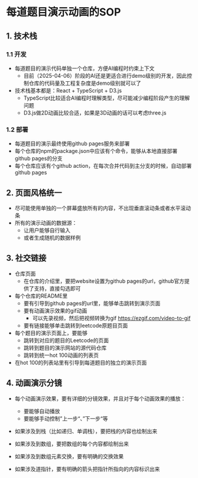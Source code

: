 # 每道题目演示动画的SOP

## 1. 技术栈
### 1.1 开发
- 每道题目的演示代码单独一个仓库，方便AI编程时约束上下文
  - 目前（2025-04-06）阶段的AI还是更适合进行demo级别的开发，因此控制仓库的代码量及工程复杂度是demo级别就可以了
- 技术栈基本都是：React + TypeScript + D3.js
  - TypeScript比较适合AI编程时理解类型，尽可能减少编程阶段产生的理解问题
  - D3.js做2D动画比较合适，如果是3D动画的话可以考虑three.js
### 1.2 部署
- 每道题目的演示最终使用github pages服务来部署
- 每个仓库的npm的package.json中应该有个命令，能够从本地直接部署github pages的分支
- 每个仓库应该有个github action，在每次合并代码到主分支的时候，自动部署github pages
## 2. 页面风格统一
- 尽可能使用单独的一个屏幕盛放所有的内容，不出现垂直滚动条或者水平滚动条
- 所有的演示动画的数据源：
  - 让用户能够自行输入
  - 或者生成随机的数据样例
## 3. 社交链接 
- 仓库页面
  - 在仓库的介绍里，要把website设置为github pages的url，github官方提供了支持，直接勾选即可
- 每个仓库的README里
  - 要有引导到github pages的url里，能够单击跳转到演示页面
  - 要有动画演示效果的gif动画
    - 可以先录视频，然后把视频转换为gif https://ezgif.com/video-to-gif
  - 要有链接能够单击跳转到leetcode原题目页面
- 每个题目的演示页面上，要能够
  - 跳转到对应的题目的Leetcode的页面
  - 跳转到题目的演示网站的源代码仓库
  - 跳转到统一hot 100动画的列表页
- 在hot 100的列表站里有引导到每道题目的独立的演示页面

## 4. 动画演示分镜

- 每个动画演示效果，要有详细的分镜效果，并且对于每个动画效果的播放：
  - 要能够自动播放
  - 要能够手动控制”上一步“、”下一步“等

- 如果涉及到栈（比如递归、单调栈），要把栈的内容也绘制出来
- 如果涉及到数组，要把数组的每个内容都绘制出来
- 如果涉及到数组元素交换，要有明确的交换效果
- 如果涉及道指针，要有明确的箭头把指针所指向的内容标识出来





